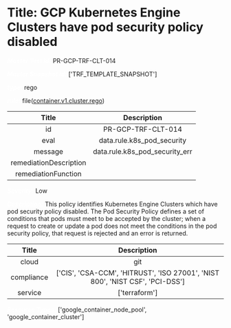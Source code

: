 



# Title: GCP Kubernetes Engine Clusters have pod security policy disabled


***<font color="white">Master Test Id:</font>*** PR-GCP-TRF-CLT-014

***<font color="white">Master Snapshot Id:</font>*** ['TRF_TEMPLATE_SNAPSHOT']

***<font color="white">type:</font>*** rego

***<font color="white">rule:</font>*** file([container.v1.cluster.rego])  
  
  
  
  

|Title|Description|
| :---: | :---: |
|id|PR-GCP-TRF-CLT-014|
|eval|data.rule.k8s_pod_security|
|message|data.rule.k8s_pod_security_err|
|remediationDescription||
|remediationFunction||


***<font color="white">Severity:</font>*** Low

***<font color="white">Description:</font>*** This policy identifies Kubernetes Engine Clusters which have pod security policy disabled. The Pod Security Policy defines a set of conditions that pods must meet to be accepted by the cluster; when a request to create or update a pod does not meet the conditions in the pod security policy, that request is rejected and an error is returned.  
  
  

|Title|Description|
| :---: | :---: |
|cloud|git|
|compliance|['CIS', 'CSA-CCM', 'HITRUST', 'ISO 27001', 'NIST 800', 'NIST CSF', 'PCI-DSS']|
|service|['terraform']|


***<font color="white">Resource Types:</font>*** ['google_container_node_pool', 'google_container_cluster']


[container.v1.cluster.rego]: https://github.com/prancer-io/prancer-compliance-test/tree/master/google/terraform/container.v1.cluster.rego

